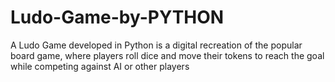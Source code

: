# Ludo-Game-by-PYTHON
A Ludo Game developed in Python is a digital recreation of the popular board game, where players roll dice and move their tokens to reach the goal while competing against AI or other players
